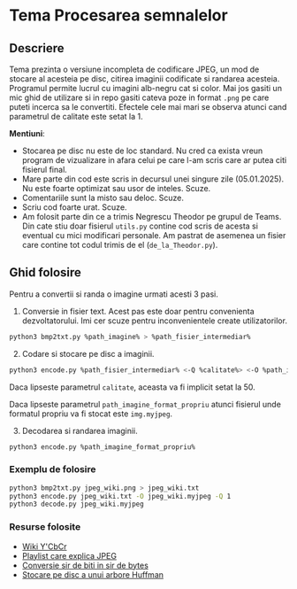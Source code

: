 # Tema Procesarea semnalelor

## Descriere

Tema prezinta o versiune incompleta de codificare JPEG, un mod de stocare al acesteia pe disc, citirea imaginii codificate si randarea acesteia. Programul permite lucrul cu imagini alb-negru cat si color. Mai jos gasiti un mic ghid de utilizare si in repo gasiti cateva poze in format `.png` pe care puteti incerca sa le convertiti. Efectele cele mai mari se observa atunci cand parametrul de calitate este setat la 1.

**Mentiuni**:

* Stocarea pe disc nu este de loc standard. Nu cred ca exista vreun program de vizualizare in afara celui pe care l-am scris care ar putea citi fisierul final.
* Mare parte din cod este scris in decursul unei singure zile (05.01.2025). Nu este foarte optimizat sau usor de inteles. Scuze.
* Comentariile sunt la misto sau deloc. Scuze.
* Scriu cod foarte urat. Scuze.
* Am folosit parte din ce a trimis Negrescu Theodor pe grupul de Teams. Din cate stiu doar fisierul `utils.py` contine cod scris de acesta si eventual cu mici modificari personale. Am pastrat de asemenea un fisier care contine tot codul trimis de el (`de_la_Theodor.py`).

## Ghid folosire

Pentru a convertii si randa o imagine urmati acesti 3 pasi.

1. Conversie in fisier text. Acest pas este doar pentru convenienta dezvoltatorului. Imi cer scuze pentru inconvenientele create utilizatorilor.

```Bash
python3 bmp2txt.py %path_imagine% > %path_fisier_intermediar%
```

2. Codare si stocare pe disc a imaginii.

```Bash
python3 encode.py %path_fisier_intermediar% <-Q %calitate%> <-O %path_imagine_format_propriu%>
```

Daca lipseste parametrul `calitate`, aceasta va fi implicit setat la 50.

Daca lipseste parametrul `path_imagine_format_propriu` atunci fisierul unde formatul propriu va fi stocat este `img.myjpeg`.

3. Decodarea si randarea imaginii.

```Bash
python3 encode.py %path_imagine_format_propriu%
```

### Exemplu de folosire

```Bash
python3 bmp2txt.py jpeg_wiki.png > jpeg_wiki.txt
python3 encode.py jpeg_wiki.txt -O jpeg_wiki.myjpeg -Q 1
python3 decode.py jpeg_wiki.myjpeg
```

### Resurse folosite

* [Wiki Y'CbCr](https://en.wikipedia.org/wiki/YCbCr)
* [Playlist care explica JPEG](https://www.youtube.com/watch?v=CPT4FSkFUgs&list=PLpsTn9TA_Q8VMDyOPrDKmSJYt1DLgDZU4&index=1&t=0s)
* [Conversie sir de biti in sir de bytes](https://stackoverflow.com/questions/32675679/convert-binary-string-to-bytearray-in-python-3)
* [Stocare pe disc a unui arbore Huffman](https://stackoverflow.com/questions/72550738/how-to-store-huffman-tree-in-file)
